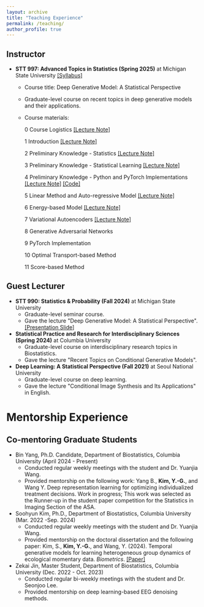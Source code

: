 ```yaml
---
layout: archive
title: "Teaching Experience"
permalink: /teaching/
author_profile: true
---
```


## Instructor
  - **STT 997: Advanced Topics in Statistics (Spring 2025)** at Michigan State University [[Syllabus]](https://github.com/kyg0910/-STT997-Deep-Generative-Model/blob/main/%5BSTT%20997%5D%20Syllabus_SS%202025.pdf)
    - Course title: Deep Generative Model: A Statistical Perspective
    - Graduate-level course on recent topics in deep generative models and their applications.
    - Course materials:
      
      0 Course Logistics [[Lecture Note]](https://github.com/kyg0910/-STT997-Deep-Generative-Model/blob/main/0.%20Course%20Logistics.pdf)
      
      1 Introduction [[Lecture Note]](https://github.com/kyg0910/-STT997-Deep-Generative-Model/blob/main/1.%20Introduction.pdf)
      
      2 Preliminary Knowledge - Statistics [[Lecture Note]](https://github.com/kyg0910/-STT997-Deep-Generative-Model/blob/main/2.%20Preliminary%20Knowledge%20-%20Statistics.pdf)
         
      3 Preliminary Knowledge - Statistical Learning [[Lecture Note]](https://github.com/kyg0910/-STT997-Deep-Generative-Model/blob/main/3.%20Preliminary%20Knowledge%20-%20Statistical%20Learning.pdf)

      4 Preliminary Knowledge - Python and PyTorch Implementations [[Lecture Note]](https://github.com/kyg0910/-STT997-Deep-Generative-Model/blob/main/4.%20Preliminary%20Knowledge%20-%20Python%20and%20PyTorch%20Implementations.pdf) [[Code]](https://github.com/kyg0910/-STT997-Deep-Generative-Model/blob/main/IV.%20Preliminary%20Knowledge%20-%20Python%20and%20PyTorch.ipynb)

      5 Linear Method and Auto-regressive Model [[Lecture Note]](https://github.com/kyg0910/-STT997-Deep-Generative-Model/blob/main/5.%20Linear%20Method%20and%20Auto-regressive%20Model.pdf)

      6 Energy-based Model [[Lecture Note]](https://github.com/kyg0910/-STT997-Deep-Generative-Model/blob/main/6.%20Energy-based%20Model.pdf)

      7 Variational Autoencoders [[Lecture Note]](https://github.com/kyg0910/-STT997-Deep-Generative-Model/blob/main/7.%20Variational%20Autoencoders.pdf)

      8 Generative Adversarial Networks

      9 PyTorch Implementation

      10 Optimal Transport-based Method

      11 Score-based Method
    
## Guest Lecturer
  - **STT 990: Statistics & Probability (Fall 2024)** at Michigan State University
    - Graduate-level seminar course.
    - Gave the lecture "Deep Generative Model: A Statistical Perspective". [[Presentation Slide]](https://github.com/kyg0910/kyg0910.github.io/blob/master/_pages/%5BSTT%20990%5D%20Deep%20Generative%20Model_A%20Statistical%20Perspective.pdf)
  - **Statistical Practice and Research for Interdisciplinary Sciences (Spring 2024)** at Columbia University
    - Graduate-level course on interdisciplinary research topics in Biostatistics.
    - Gave the lecture "Recent Topics on Conditional Generative Models".
  - **Deep Learning: A Statistical Perspective (Fall 2021)** at Seoul National University
    - Graduate-level course on deep learning.
    - Gave the lecture "Conditional Image Synthesis and Its Applications" in English.

# Mentorship Experience
      
## Co-mentoring Graduate Students
  - Bin Yang, Ph.D. Candidate, Department of Biostatistics, Columbia University (April 2024 - Present)
    - Conducted regular weekly meetings with the student and Dr. Yuanjia Wang.
    - Provided mentorship on the following work: Yang B., **Kim, Y.-G.**, and Wang Y. Deep representation learning for optimizing individualized treatment decisions. Work in progress; This work was selected as the Runner-up in the student paper competition for the Statistics in Imaging Section of the ASA.
  - Soohyun Kim, Ph.D., Department of Biostatistics, Columbia University (Mar. 2022 -Sep. 2024)
    - Conducted regular weekly meetings with the student and Dr. Yuanjia Wang.
    - Provided mentorship on the doctoral dissertation and the following paper:
      Kim, S., **Kim, Y.-G.**, and Wang, Y. (2024). Temporal generative models for learning heterogeneous group dynamics of ecological momentary data. *Biometrics*. [[Paper]](https://academic.oup.com/biometrics/article/80/4/ujae115/7821109)
  - Zekai Jin, Master Student, Department of Biostatistics, Columbia University (Dec. 2022 - Oct. 2023)
    - Conducted regular bi-weekly meetings with the student and Dr. Seonjoo Lee.
    - Provided mentorship on deep learning-based EEG denoising methods.
